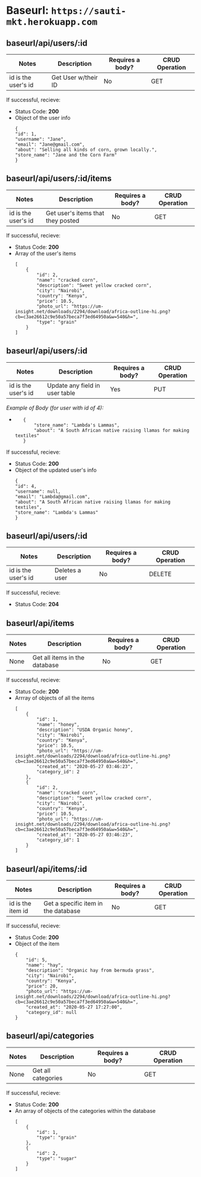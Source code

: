  # Baseurl: `https://sauti-mkt.herokuapp.com`


## **baseurl/api/users/:id**
 Notes              | Description       | Requires a body?| CRUD Operation |
 -------------------|-------------------|-----------------|----------------|
 id is the user's id|Get User w/their ID|      No         |     GET        |
 

 If successful, recieve:

  - Status Code: **200**
  - Object of the user info
    ```
    {
    "id": 1,
    "username": "Jane",
    "email": "Jane@gmail.com",
    "about": "Selling all kinds of corn, grown locally.",
    "store_name": "Jane and the Corn Farm"
    }
    ```


## **baseurl/api/users/:id/items**

  Notes              | Description                      | Requires a body?| CRUD Operation |
 --------------------|----------------------------------|-----------------|----------------|
 id is the user's id |Get user's items that they posted |      No         |      GET       |
 
 

 

 If successful, recieve:

  - Status Code: **200**
  - Array of the user's items 
    ```
    [
        {
            "id": 2,
            "name": "cracked corn",
            "description": "Sweet yellow cracked corn",
            "city": "Nairobi",
            "country": "Kenya",
            "price": 10.5,
            "photo_url": "https://um-insight.net/downloads/2294/download/africa-outline-hi.png?cb=c3ae26612c9e50a57beca7f3ed64950a&w=540&h=",
            "type": "grain"
        }
    ]
    ```

## **baseurl/api/users/:id**
  Notes              | Description                      | Requires a body?| CRUD Operation |
 --------------------|----------------------------------|-----------------|----------------|
 id is the user's id |Update any field in user table    |      Yes        |      PUT      |         
 

 *Example of Body (for user with id of 4):*
   - ```
        {
            "store_name": "Lambda's Lammas",
            "about": "A South African native raising llamas for making textiles"
        }
     ```

 If successful, recieve:

  - Status Code: **200**
  - Object of the updated user's info
    ```
    {
    "id": 4,
    "username": null,
    "email": "Lambda@gmail.com",
    "about": "A South African native raising llamas for making textiles",
    "store_name": "Lambda's Lammas"
    }
    ```
## **baseurl/api/users/:id**
  Notes              | Description                      | Requires a body?| CRUD Operation |
 --------------------|----------------------------------|-----------------|----------------|
 id is the user's id |Deletes a user                    |      No         |      DELETE    |         
 

 If successful, recieve:

  - Status Code: **204**


## **baseurl/api/items**
  Notes              | Description                      | Requires a body?| CRUD Operation |
 --------------------|----------------------------------|-----------------|----------------|
 None                |Get all items in the database     |         No      |      GET       |         

 If successful, recieve:

  - Status Code: **200**
  - Arrray of objects of all the items
    ```
    [
        {
            "id": 1,
            "name": "honey",
            "description": "USDA Organic honey",
            "city": "Nairobi",
            "country": "Kenya",
            "price": 10.5,
            "photo_url": "https://um-insight.net/downloads/2294/download/africa-outline-hi.png?cb=c3ae26612c9e50a57beca7f3ed64950a&w=540&h=",
            "created_at": "2020-05-27 03:46:23",
            "category_id": 2
        },
        {
            "id": 2,
            "name": "cracked corn",
            "description": "Sweet yellow cracked corn",
            "city": "Nairobi",
            "country": "Kenya",
            "price": 10.5,
            "photo_url": "https://um-insight.net/downloads/2294/download/africa-outline-hi.png?cb=c3ae26612c9e50a57beca7f3ed64950a&w=540&h=",
            "created_at": "2020-05-27 03:46:23",
            "category_id": 1
        }
    ]
    ```


## **baseurl/api/items/:id**
  Notes              | Description                       | Requires a body?| CRUD Operation |
 --------------------|-----------------------------------|-----------------|----------------|
 id is the item id   |Get a specific item in the database|         No      |      GET      |         
 


 If successful, recieve:

  - Status Code: **200**
  - Object of the item
    ```
    {
        "id": 5,
        "name": "hay",
        "description": "Organic hay from bermuda grass",
        "city": "Nairobi",
        "country": "Kenya",
        "price": 20,
        "photo_url": "https://um-insight.net/downloads/2294/download/africa-outline-hi.png?cb=c3ae26612c9e50a57beca7f3ed64950a&w=540&h=",
        "created_at": "2020-05-27 17:27:00",
        "category_id": null
    }

    ```


## **baseurl/api/categories**
 Notes              | Description       | Requires a body?| CRUD Operation |
 -------------------|-------------------|-----------------|----------------|
 None               |Get all categories |      No         |     GET        |
 

 If successful, recieve:

  - Status Code: **200**
  - An array of objects of the categories within the database
    ```
    [
        {
            "id": 1,
            "type": "grain"
        },
        {
            "id": 2,
            "type": "sugar"
        }
    ]
    ```

